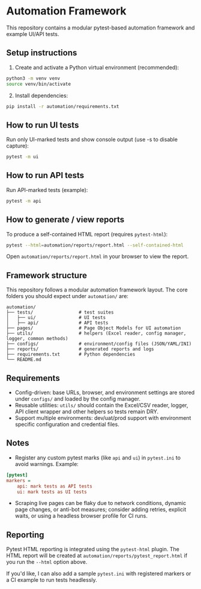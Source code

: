 # Automation Framework

This repository contains a modular pytest-based automation framework and
example UI/API tests.

Setup instructions
------------------

1. Create and activate a Python virtual environment (recommended):

```bash
python3 -m venv venv
source venv/bin/activate
```

2. Install dependencies:

```bash
pip install -r automation/requirements.txt
```

How to run UI tests
-------------------

Run only UI-marked tests and show console output (use -s to disable capture):

```bash
pytest -m ui 
```

How to run API tests
--------------------

Run API-marked tests (example):

```bash
pytest -m api
```

How to generate / view reports
------------------------------

To produce a self-contained HTML report (requires `pytest-html`):

```bash
pytest --html=automation/reports/report.html --self-contained-html
```

Open `automation/reports/report.html` in your browser to view the
report.

Framework structure
-------------------

This repository follows a modular automation framework layout. The core
folders you should expect under `automation/` are:

```
automation/
├── tests/                 # test suites
│   ├── ui/                # UI tests
│   ├── api/               # API tests
├── pages/                 # Page Object Models for UI automation
├── utils/                 # helpers (Excel reader, config manager, logger, common methods)
├── configs/               # environment/config files (JSON/YAML/INI)
├── reports/               # generated reports and logs
├── requirements.txt       # Python dependencies
└── README.md
```

Requirements
------------

- Config-driven: base URLs, browser, and environment settings are stored
  under `configs/` and loaded by the config manager.
- Reusable utilities: `utils/` should contain the Excel/CSV reader,
  logger, API client wrapper and other helpers so tests remain DRY.
- Support multiple environments: dev/uat/prod support with environment
  specific configuration and credential files.

Notes
-----

- Register any custom pytest marks (like `api` and `ui`) in `pytest.ini` to
  avoid warnings. Example:

```ini
[pytest]
markers =
    api: mark tests as API tests
    ui: mark tests as UI tests
```

- Scraping live pages can be flaky due to network conditions, dynamic
  page changes, or anti-bot measures; consider adding retries, explicit
  waits, or using a headless browser profile for CI runs.

Reporting
---------

Pytest HTML reporting is integrated using the `pytest-html` plugin. The
HTML report will be created at `automation/reports/pytest_report.html` if
you run the `--html` option above.

If you'd like, I can also add a sample `pytest.ini` with registered
markers or a CI example to run tests headlessly.
